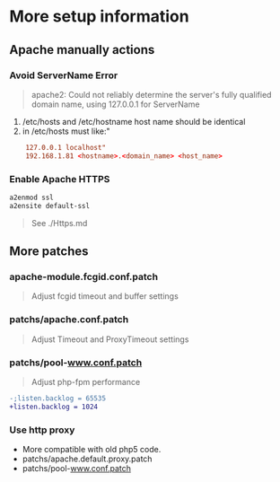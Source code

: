# More setup information

## Apache manually actions

### Avoid ServerName Error
> apache2: Could not reliably determine the server's fully qualified domain name, using 127.0.0.1 for ServerName
1. /etc/hosts and /etc/hostname host name should be identical
2. in /etc/hosts must like:"
```conf
	127.0.0.1 localhost"
	192.168.1.81 <hostname>.<domain_name> <host_name>
```

### Enable Apache HTTPS
```bash
a2enmod ssl
a2ensite default-ssl
```
> See ./Https.md

## More patches

### apache-module.fcgid.conf.patch
> Adjust fcgid timeout and buffer settings

### patchs/apache.conf.patch
> Adjust Timeout and ProxyTimeout settings

### patchs/pool-www.conf.patch
> Adjust php-fpm performance
```patch
-;listen.backlog = 65535
+listen.backlog = 1024
```

### Use http proxy

* More compatible with old php5 code.
* patchs/apache.default.proxy.patch
* patchs/pool-www.conf.patch

